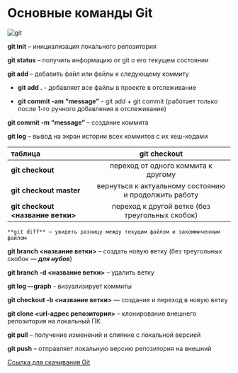 # Основные команды Git

![git](git.png)

**git init** – инициализация локального репозитория

**git status** – получить информацию от git о его текущем состоянии

**git add** – добавить файл или файлы к следующему коммиту

* __git add .__ - добавляет все файлы в проекте в отслеживание

* __git commit -am “message”__ - git add + git commit (работает только после 1-го ручного добавления в отслеживание)

**git commit -m “message”** – создание коммита

**git log** – вывод на экран истории всех коммитов с их хеш-кодами

|таблица                   | git checkout 
|:-------------------------|:-------------:
|**git checkout**          | переход от одного коммита к другому
| **git checkout master**  | вернуться к актуальному состоянию и продолжить работу
|**git checkout <название ветки>**| переход к другой ветке (без треугольных скобок)
    **git diff** – увидеть разницу между текущим файлом и закоммиченным файлом

**git branch <название ветки>** – создать новую ветку (без треугольных скобок — **_для нубов_**)

**git branch -d <название ветки>** – удалить ветку

**git log –-graph** - визуализирует коммиты 

**git checkout -b <название ветки>** — создание и переход в новую ветку

**git clone <url-адрес репозитория>** – клонирование внешнего репозитория на  локальный ПК

**git pull** – получение изменений и слияние с локальной версией

**git push** – отправляет локальную версию репозитория на внешний


[Ссылка для скачивания Git](https://git-scm.com/)
